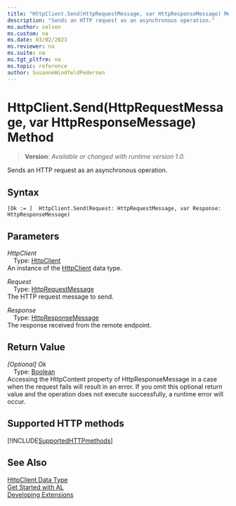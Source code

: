 ```yaml
---
title: "HttpClient.Send(HttpRequestMessage, var HttpResponseMessage) Method"
description: "Sends an HTTP request as an asynchronous operation."
ms.author: solsen
ms.custom: na
ms.date: 03/02/2023
ms.reviewer: na
ms.suite: na
ms.tgt_pltfrm: na
ms.topic: reference
author: SusanneWindfeldPedersen
---
```

[//]: # (START>DO_NOT_EDIT)
[//]: # (IMPORTANT:Do not edit any of the content between here and the END>DO_NOT_EDIT.)
[//]: # (Any modifications should be made in the .xml files in the ModernDev repo.)
# HttpClient.Send(HttpRequestMessage, var HttpResponseMessage) Method
> **Version**: _Available or changed with runtime version 1.0._

Sends an HTTP request as an asynchronous operation.


## Syntax
```AL
[Ok := ]  HttpClient.Send(Request: HttpRequestMessage, var Response: HttpResponseMessage)
```
## Parameters
*HttpClient*  
&emsp;Type: [HttpClient](httpclient-data-type.md)  
An instance of the [HttpClient](httpclient-data-type.md) data type.  

*Request*  
&emsp;Type: [HttpRequestMessage](../httprequestmessage/httprequestmessage-data-type.md)  
The HTTP request message to send.  

*Response*  
&emsp;Type: [HttpResponseMessage](../httpresponsemessage/httpresponsemessage-data-type.md)  
The response received from the remote endpoint.  


## Return Value
*[Optional] Ok*  
&emsp;Type: [Boolean](../boolean/boolean-data-type.md)  
Accessing the HttpContent property of HttpResponseMessage in a case when the request fails will result in an error. If you omit this optional return value and the operation does not execute successfully, a runtime error will occur.  


[//]: # (IMPORTANT: END>DO_NOT_EDIT)
## Supported HTTP methods

[!INCLUDE[SupportedHTTPmethods](../../../includes/include-http-methods.md )]

## See Also
[HttpClient Data Type](httpclient-data-type.md)  
[Get Started with AL](../../devenv-get-started.md)  
[Developing Extensions](../../devenv-dev-overview.md)